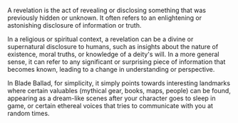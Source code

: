 A revelation is the act of revealing or disclosing something that was previously hidden or unknown. It often refers to an enlightening or astonishing disclosure of information or truth. 

In a religious or spiritual context, a revelation can be a divine or supernatural disclosure to humans, such as insights about the nature of existence, moral truths, or knowledge of a deity's will. In a more general sense, it can refer to any significant or surprising piece of information that becomes known, leading to a change in understanding or perspective.

In Blade Ballad, for simplicity, it simply points towards interesting landmarks where certain valuables (mythical gear, books, maps, people) can be found, appearing as a dream-like scenes after your character goes to sleep in game, or certain ethereal voices that tries to communicate with you at random times. 
